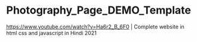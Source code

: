 # Photography_Page_DEMO_Template
https://www.youtube.com/watch?v=Ha6r2_B_6F0 | Complete website in html css and javascript in Hindi 2021
